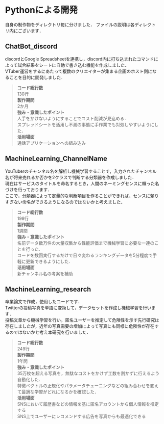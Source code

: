 # Pythonによる開発
自身の制作物をディレクトリ毎に分けました．
ファイルの説明は各ディレクトリ内にございます．
## ChatBot_discord
discordとGoogle Spreadsheetを連携し，discord内に打ち込まれたコマンドによって試合結果をシートに自動で書き込む機能を作成しました．<br>
VTuber運営をするにあたって複数のクリエイターが集まる企画のホスト側になることを目的に開発しました．<br>
>**コード総行数**<br>
130行<br>
>**製作期間**<br>
2か月<br>
>**強み・意識したポイント**<br>
人手をかけないようにすることでコスト削減が見込める．<br>
スプレッドシートを活用し不測の事態に手作業でも対処しやすいようにした．<br>
>**活用場面**<br>
通話アプリケーションへの組み込み<br>

## MachineLearning_ChannelName
YouTuberのチャンネル名を解析し機械学習することで，入力されたチャンネル名が将来売れるか否かを2クラスで判断する分類器を作成しました．<br>
現在はサービスのタイトルを命名するとき，人間のネーミングセンスに頼った名づけを行っております．<br>
ここで，分類器によって定量的な判断項目を作ることができれば，センスに頼りすぎない命名ができるようになるのではないかと考えました．<br>
> **コード総行数**<br>
198行<br>
> **製作期間**<br>
1週間<br>
> **強み・意識したポイント**<br>
名前データ数万件の大量収集から性能評価まで機械学習に必要な一連のことを行った．<br>
コードを数回実行するだけで日々変わるランキングデータを5分程度で手軽に更新できるようにした．<br>
>**活用場面**<br>
新チャンネル名の考案を補助<br>

## MachineLearning_research
卒業論文で作成，使用したコードです．<br>
Twitterの投稿写真を単語に変換して，データセットを作成し機械学習を行います．<br>
投稿文章から機械学習を行い，匿名ユーザーを推定して危険性を示す先行研究は存在しましたが，近年の写真需要の増加によって写真にも同様に危険性が存在するのではないかと考え本研究を行いました．<br>
> **コード総行数**<br>
249行<br>
> **製作期間**<br>
1年間<br>
> **強み・意識したポイント**<br>
35万枚を超える写真を，無駄なコストをかけず工数を割かずに行えるよう自動化した．<br>
特徴ベクトルの正規化やパラメータチューニングなどの組み合わせを変えて最適な学習がどれになるかを確認した．<br>
>**活用場面**<br>
SNSにおいて履歴書などの情報を基に匿名アカウントから個人情報を推定する<br>
SNS上でユーザーにレコメンドする広告を写真からも最適化できる<br>
